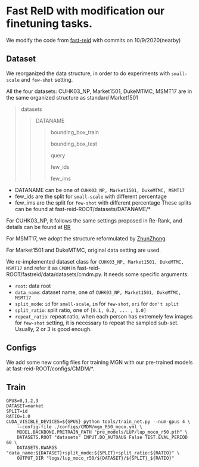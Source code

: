 # Fast ReID with modification our finetuning tasks.
We modify the code from [fast-reid](https://github.com/JDAI-CV/fast-reid) with commits on 10/9/2020(nearby)

## Dataset
We reorganized the data structure, in order to do experiments with ``small-scale`` and ``few-shot`` setting.

All the four datasets: CUHK03_NP, Market1501, DukeMTMC, MSMT17 are in the same organized structure as standard Market1501

>datasets
>>DATANAME
>>>bounding_box_train
>>>
>>>bounding_box_test
>>>
>>>query
>>>
>>>few_ids
>>>
>>>few_ims


* DATANAME can be one of ``CUHK03_NP, Market1501, DukeMTMC, MSMT17``
* few_ids are the split for ``small-scale`` with different percentage
* few_ims are the split for ``few-shot`` with different percentage
These splits can be found at fast-reid-ROOT/datasets/DATANAME/\*

For CUHK03_NP, it follows the same settings proposed in Re-Rank, and details can be found at [RR](https://github.com/zhunzhong07/person-re-ranking/tree/master/CUHK03-NP)

For MSMT17, we adopt the structure reformulated by [ZhunZhong](https://github.com/zhunzhong07/ECN).

For Market1501 and DukeMTMC, original data setting are used.

We re-implemented dataset class for ``CUHK03_NP, Market1501, DukeMTMC, MSMT17`` and refer it as ``CMDM`` in fast-reid-ROOT/fastreid/data/datasets/cmdm.py. It needs some specific arguments:

* `root`: data root 
* `data_name`: dataset name, one of ``CUHK03_NP, Market1501, DukeMTMC, MSMT17``
* `split_mode`: `id` for `small-scale`, `im` for `few-shot`, `ori` for `don't split`
* `split_ratio`: split ratio, one of `[0.1, 0.2, ... , 1.0]`
* `repeat_ratio`: repeat ratio, when each person has extremely few images for `few-shot` setting, it is necessary to repeat the sampled sub-set. Usually, 2 or 3 is good enough.


## Configs
We add some new config files for training MGN with our pre-trained models at fast-reid-ROOT/configs/CMDM/\*.


## Train

```shell
GPUS=0,1,2,3
DATASET=market
SPLIT=id
RATIO=1.0
CUDA_VISIBLE_DEVICES=${GPUS} python tools/train_net.py --num-gpus 4 \
    --config-file ./configs/CMDM/mgn_R50_moco.yml \
    MODEL.BACKBONE.PRETRAIN_PATH "pre_models/LUP/lup_moco_r50.pth" \
    DATASETS.ROOT "datasets" INPUT.DO_AUTOAUG False TEST.EVAL_PERIOD 60 \
    DATASETS.KWARGS "data_name:${DATASET}+split_mode:${SPLIT}+split_ratio:${RATIO}" \
    OUTPUT_DIR "logs/lup_moco_r50/${DATASET}/${SPLIT}_${RATIO}"
```
